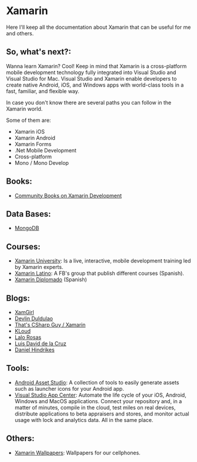# Xamarin
Here I'll keep all the documentation about Xamarin that can be useful for me and others.

## So, what's next?:
Wanna learn Xamarin? Cool! Keep in mind that Xamarin is a cross-platform mobile development technology fully integrated into Visual Studio and Visual Studio for Mac. Visual Studio and Xamarin enable developers to create native Android, iOS, and Windows apps with world-class tools in a fast, familiar, and flexible way.

In case you don't know there are several paths you can follow in the Xamarin world.

Some of them are:

- Xamarin iOS
- Xamarin Android
- Xamarin Forms 
- .Net Mobile Development
- Cross-platform
- Mono / Mono Develop 

## Books:
* [Community Books on Xamarin Development](https://blog.xamarin.com/community-books-xamarin-development/)

## Data Bases:
* [MongoDB](https://blog.xamarin.com/write-apps-using-mongodb-xamarin/)

## Courses:
* [Xamarin University](https://university.xamarin.com): Is a live, interactive, mobile development training led by Xamarin experts. 
* [Xamarin Latino](https://university.xamarin.com): A FB's group that publish different courses (Spanish).
* [Xamarin Diplomado](https://luisbeltran.mx/2018/05/29/curso-xamarin-diplomado-2018/) (Spanish)

## Blogs:
* [XamGirl](https://xamgirl.com/)
* [Devlin Duldulao](https://devlinduldulao.pro/)
* [That's CSharp Guy / Xamarin](https://thatcsharpguy.com/tag/Xamarin/)
* [KLoud](https://blog.kloud.com.au/?s=xamarin&submit=Search)
* [Lalo Rosas](https://lalorosas.com/blog/)
* [Luis David de la Cruz](https://luisdavidxamshap.wordpress.com/)
* [Daniel Hindrikes](https://danielhindrikes.se/)

## Tools:
* [Android Asset Studio](https://romannurik.github.io/AndroidAssetStudio/): A collection of tools to easily generate assets such as launcher icons for your Android app.
* [Visual Studio App Center](https://www.visualstudio.com/es/app-center/): Automate the life cycle of your iOS, Android, Windows and MacOS applications. Connect your repository and, in a matter of minutes, compile in the cloud, test miles on real devices, distribute applications to beta appraisers and stores, and monitor actual usage with lock and analytics data. All in the same place.

## Others:
* [Xamarin Wallpapers](https://github.com/luismts/Xamarin-wallpapers): Wallpapers for our cellphones.


